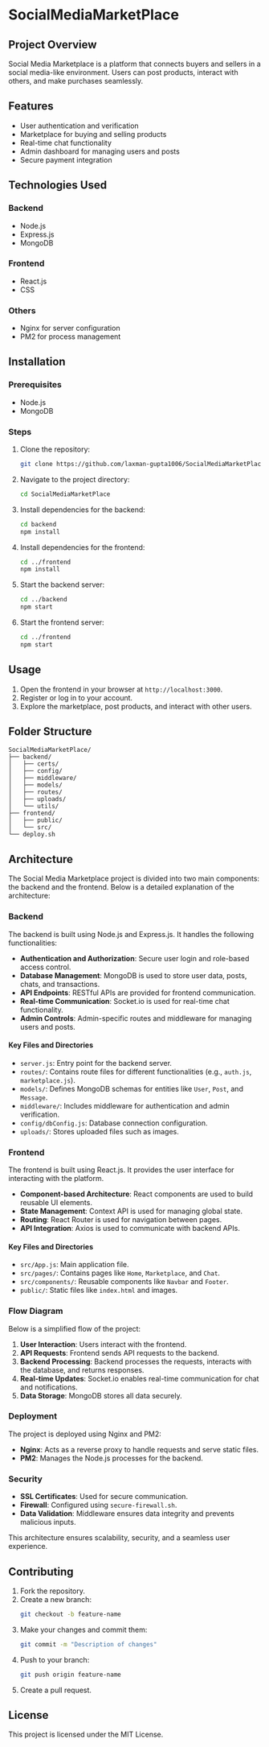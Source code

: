 # SocialMediaMarketPlace

## Project Overview
Social Media Marketplace is a platform that connects buyers and sellers in a social media-like environment. Users can post products, interact with others, and make purchases seamlessly.

## Features
- User authentication and verification
- Marketplace for buying and selling products
- Real-time chat functionality
- Admin dashboard for managing users and posts
- Secure payment integration

## Technologies Used
### Backend
- Node.js
- Express.js
- MongoDB

### Frontend
- React.js
- CSS

### Others
- Nginx for server configuration
- PM2 for process management

## Installation
### Prerequisites
- Node.js
- MongoDB

### Steps
1. Clone the repository:
   ```bash
   git clone https://github.com/laxman-gupta1006/SocialMediaMarketPlace.git
   ```
2. Navigate to the project directory:
   ```bash
   cd SocialMediaMarketPlace
   ```
3. Install dependencies for the backend:
   ```bash
   cd backend
   npm install
   ```
4. Install dependencies for the frontend:
   ```bash
   cd ../frontend
   npm install
   ```
5. Start the backend server:
   ```bash
   cd ../backend
   npm start
   ```
6. Start the frontend server:
   ```bash
   cd ../frontend
   npm start
   ```

## Usage
1. Open the frontend in your browser at `http://localhost:3000`.
2. Register or log in to your account.
3. Explore the marketplace, post products, and interact with other users.

## Folder Structure
```
SocialMediaMarketPlace/
├── backend/
│   ├── certs/
│   ├── config/
│   ├── middleware/
│   ├── models/
│   ├── routes/
│   ├── uploads/
│   └── utils/
├── frontend/
│   ├── public/
│   └── src/
└── deploy.sh
```

## Architecture

The Social Media Marketplace project is divided into two main components: the backend and the frontend. Below is a detailed explanation of the architecture:

### Backend
The backend is built using Node.js and Express.js. It handles the following functionalities:
- **Authentication and Authorization**: Secure user login and role-based access control.
- **Database Management**: MongoDB is used to store user data, posts, chats, and transactions.
- **API Endpoints**: RESTful APIs are provided for frontend communication.
- **Real-time Communication**: Socket.io is used for real-time chat functionality.
- **Admin Controls**: Admin-specific routes and middleware for managing users and posts.

#### Key Files and Directories
- `server.js`: Entry point for the backend server.
- `routes/`: Contains route files for different functionalities (e.g., `auth.js`, `marketplace.js`).
- `models/`: Defines MongoDB schemas for entities like `User`, `Post`, and `Message`.
- `middleware/`: Includes middleware for authentication and admin verification.
- `config/dbConfig.js`: Database connection configuration.
- `uploads/`: Stores uploaded files such as images.

### Frontend
The frontend is built using React.js. It provides the user interface for interacting with the platform.
- **Component-based Architecture**: React components are used to build reusable UI elements.
- **State Management**: Context API is used for managing global state.
- **Routing**: React Router is used for navigation between pages.
- **API Integration**: Axios is used to communicate with backend APIs.

#### Key Files and Directories
- `src/App.js`: Main application file.
- `src/pages/`: Contains pages like `Home`, `Marketplace`, and `Chat`.
- `src/components/`: Reusable components like `Navbar` and `Footer`.
- `public/`: Static files like `index.html` and images.

### Flow Diagram
Below is a simplified flow of the project:
1. **User Interaction**: Users interact with the frontend.
2. **API Requests**: Frontend sends API requests to the backend.
3. **Backend Processing**: Backend processes the requests, interacts with the database, and returns responses.
4. **Real-time Updates**: Socket.io enables real-time communication for chat and notifications.
5. **Data Storage**: MongoDB stores all data securely.

### Deployment
The project is deployed using Nginx and PM2:
- **Nginx**: Acts as a reverse proxy to handle requests and serve static files.
- **PM2**: Manages the Node.js processes for the backend.

### Security
- **SSL Certificates**: Used for secure communication.
- **Firewall**: Configured using `secure-firewall.sh`.
- **Data Validation**: Middleware ensures data integrity and prevents malicious inputs.

This architecture ensures scalability, security, and a seamless user experience.

## Contributing
1. Fork the repository.
2. Create a new branch:
   ```bash
   git checkout -b feature-name
   ```
3. Make your changes and commit them:
   ```bash
   git commit -m "Description of changes"
   ```
4. Push to your branch:
   ```bash
   git push origin feature-name
   ```
5. Create a pull request.

## License
This project is licensed under the MIT License.
